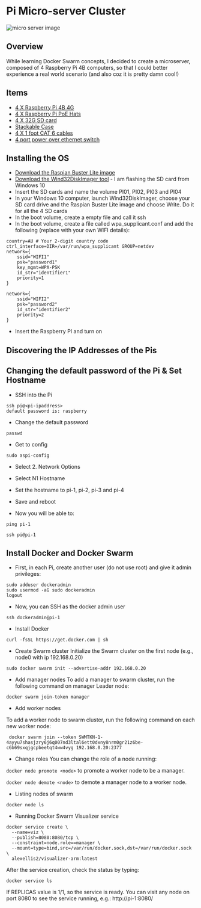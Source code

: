 # Pi Micro-server Cluster

![micro server image](/images/micro-server.jpg)

## Overview

While learning Docker Swarm concepts, I decided to create a microserver, composed of 4 Raspberry Pi 4B computers, so that I could better experience a real world scenario (and also coz it is pretty damn cool!)

## Items

* [4 X Raspberry Pi 4B 4G](https://www.littlebird.com.au/products/raspberry-pi-4-model-b-4-gb)
* [4 X Raspberry Pi PoE Hats](https://core-electronics.com.au/raspberry-pi-poe-hat-official.html)
* [4 X 32G SD card](https://www.amazon.com.au/gp/product/B073S49S8M)
* [Stackable Case](https://www.amazon.com.au/gp/product/B07MBXMSQX)
* [4 X 1 foot CAT 6 cables](https://www.amazon.com.au/gp/product/B008I8A0TW)
* [4 port power over ethernet switch](https://www.amazon.com.au/gp/product/B076PRM2C5)

## Installing the OS

* [Download the Raspian Buster Lite image](https://www.raspberrypi.org/downloads/raspbian/)
* [Download the Wind32DiskImager tool](https://raspberry-projects.com/pi/pi-operating-systems/win32diskimager) - I am flashing the SD card from Windows 10
* Insert the SD cards and name the volume PI01, PI02, PI03 and PI04
* In your Windows 10 computer, launch Wind32DiskImager, choose your SD card drive and the Raspian Buster Lite image and choose Write. Do it for all the 4 SD cards
* In the boot volume, create a empty file and call it ssh
* In the boot volume, create a file called wpa_supplicant.conf and add the following (replace with your own WIFI details):
```
country=AU # Your 2-digit country code
ctrl_interface=DIR=/var/run/wpa_supplicant GROUP=netdev
network={
    ssid="WIFI1"
    psk="password1"
    key_mgmt=WPA-PSK
	id_str="identifier1"
	priority=1
}

network={
    ssid="WIFI2"
    psk="password2"
    id_str="identifier2"
	priority=2
}
```
* Insert the Raspberry PI and turn on

## Discovering the IP Addresses of the Pis


## Changing the default password of the Pi & Set Hostname

* SSH into the Pi
```
ssh pi@<pi-ipaddress>
default password is: raspberry
```
* Change the default password
```
passwd
```

* Get to config
```
sudo aspi-config
```

* Select 2. Network Options

* Select N1 Hostname

* Set the hostname to pi-1, pi-2, pi-3 and pi-4

* Save and reboot 

* Now you will be able to:
```
ping pi-1

ssh pi@pi-1
```


## Install Docker and Docker Swarm

* First, in each Pi, create another user (do not use root) and give it admin privileges:
```
sudo adduser dockeradmin
sudo usermod -aG sudo dockeradmin
logout
```

* Now, you can SSH as the docker admin user
```
ssh dockeradmin@pi-1
```

* Install Docker
```
curl -fsSL https://get.docker.com | sh
```

*  Create Swarm cluster
Initialize the Swarm cluster on the first node (e.g., node0 with ip 192.168.0.20)

```
sudo docker swarm init --advertise-addr 192.168.0.20
```

 * Add manager nodes
 To add a manager to swarm cluster, run the following command on manager Leader node:
 ```
 docker swarm join-token manager
 ```

 * Add worker nodes

 To add a worker node to swarm cluster, run the following command on each new worker node:

```
 docker swarm join --token SWMTKN-1-4ayyu7shasjzry6j6q007nd3ltal6ett0dxny8nrm0gr21z6be-c6b69sxqjgcpbeetqt4ww4vyg 192.168.0.20:2377
```

* Change roles
You can change the role of a node running:

```docker node promote <node>``` to promote a worker node to be a manager.

```docker node demote <node>``` to demote a manager node to a worker node.

* Listing nodes of swarm

```
docker node ls
```

* Running Docker Swarm Visualizer service

```
docker service create \
  --name=viz \
  --publish=8080:8080/tcp \
  --constraint=node.role==manager \
  --mount=type=bind,src=/var/run/docker.sock,dst=/var/run/docker.sock \
  alexellis2/visualizer-arm:latest
```

After the service creation, check the status by typing:

```
docker service ls
```

If REPLICAS value is 1/1, so the service is ready.
You can visit any node on port 8080 to see the service running, e.g.: http://pi-1:8080/